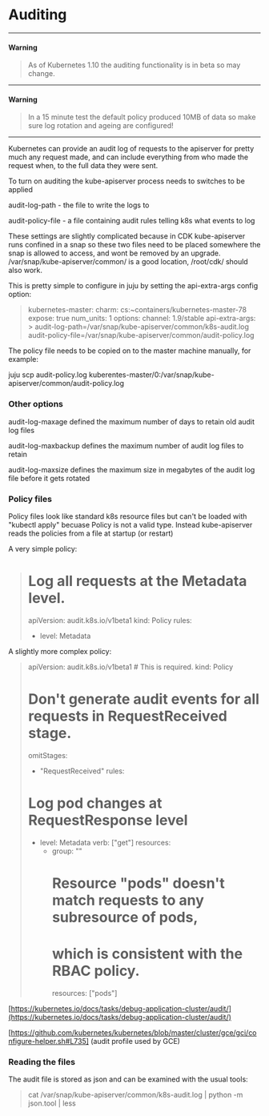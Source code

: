 # Auditing
---
#### Warning

> As of Kubernetes 1.10 the auditing functionality is in beta so may change.

---

#### Warning

> In a 15 minute test the default policy produced 10MB of data so make sure log rotation and ageing are configured!

---

Kubernetes can provide an audit log of requests to the apiserver for pretty much any request made, and can include everything from who made the request when, to the full data they were sent.

To turn on auditing the kube-apiserver process needs to switches to be applied

audit-log-path  - the file to write the logs to

audit-policy-file  -  a file containing audit rules telling k8s what events to log

These settings are slightly complicated because in CDK kube-apiserver runs confined in a snap so these two files need to be placed somewhere the snap is allowed to access, and wont be removed by an upgrade. /var/snap/kube-apiserver/common/  is a good location, /root/cdk/ should also work.

This is pretty simple to configure in juju by setting the api-extra-args config option:

>  kubernetes-master:
>    charm: cs:~containers/kubernetes-master-78
>    expose: true
>    num_units: 1
>    options:
>      channel: 1.9/stable
>      api-extra-args: >
>        audit-log-path=/var/snap/kube-apiserver/common/k8s-audit.log
>        audit-policy-file=/var/snap/kube-apiserver/common/audit-policy.log



The policy file needs to be copied on to the master machine manually, for example:

juju scp audit-policy.log kuberentes-master/0:/var/snap/kube-apiserver/common/audit-policy.log

### Other options 

audit-log-maxage defined the maximum number of days to retain old audit log files

audit-log-maxbackup defines the maximum number of audit log files to retain

audit-log-maxsize defines the maximum size in megabytes of the audit log file before it gets rotated


### Policy files

Policy files look like standard k8s resource files but can't be loaded with "kubectl apply"  becuase Policy is not a valid type. Instead kube-apiserver reads the policies from a file at startup (or restart)

A very simple policy:

> # Log all requests at the Metadata level.
> apiVersion: audit.k8s.io/v1beta1
> kind: Policy
> rules:
> - level: Metadata

A slightly more complex policy:

> apiVersion: audit.k8s.io/v1beta1 # This is required.
> kind: Policy
> # Don't generate audit events for all requests in RequestReceived stage.
> omitStages:
>   - "RequestReceived"
> rules:
>  # Log pod changes at RequestResponse level
>  - level: Metadata
>    verb: ["get"]
>    resources:
>    - group: ""
>      # Resource "pods" doesn't match requests to any subresource of pods,
>      # which is consistent with the RBAC policy.
>      resources: ["pods"]


[https://kubernetes.io/docs/tasks/debug-application-cluster/audit/](https://kubernetes.io/docs/tasks/debug-application-cluster/audit/)

[https://github.com/kubernetes/kubernetes/blob/master/cluster/gce/gci/configure-helper.sh#L735] (audit profile used by GCE)



### Reading the files

The audit file is stored as json and can be examined with the usual tools:

> cat /var/snap/kube-apiserver/common/k8s-audit.log | python -m json.tool | less

